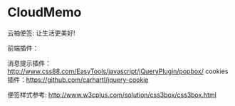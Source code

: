 CloudMemo
=========

云袖便签: 让生活更美好!


前端插件：

消息提示插件：http://www.css88.com/EasyTools/javascript/jQueryPlugin/popbox/
cookies插件：https://github.com/carhartl/jquery-cookie

便签样式参考:
http://www.w3cplus.com/solution/css3box/css3box.html